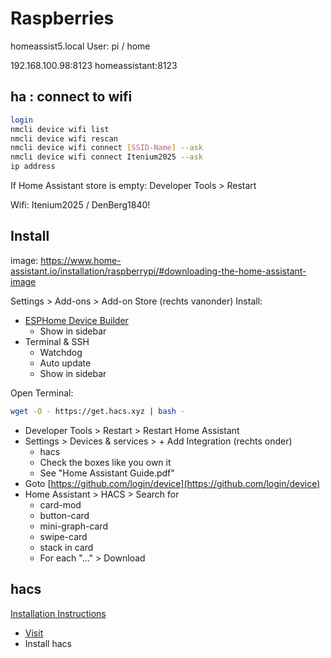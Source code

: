 Raspberries
===========

homeassist5.local
User: pi / home

192.168.100.98:8123
homeassistant:8123


ha : connect to wifi
--------------------

```sh
login
nmcli device wifi list
nmcli device wifi rescan
nmcli device wifi connect [SSID-Name] --ask
nmcli device wifi connect Itenium2025 --ask
ip address
```

If Home Assistant store is empty: Developer Tools > Restart

Wifi: Itenium2025 / DenBerg1840!


Install
-------

image: https://www.home-assistant.io/installation/raspberrypi/#downloading-the-home-assistant-image

Settings > Add-ons > Add-on Store (rechts vanonder)
Install:
- [ESPHome Device Builder](https://github.com/esphome/esphome)
    - Show in sidebar
- Terminal & SSH
    - Watchdog
    - Auto update
    - Show in sidebar

Open Terminal:

```sh
wget -O - https://get.hacs.xyz | bash -
```

- Developer Tools > Restart > Restart Home Assistant
- Settings > Devices & services > + Add Integration (rechts onder)
    - hacs
    - Check the boxes like you own it
    - See "Home Assistant Guide.pdf"
- Goto [https://github.com/login/device](https://github.com/login/device)
- Home Assistant > HACS > Search for
  - card-mod
  - button-card
  - mini-graph-card
  - swipe-card
  - stack in card
  - For each "..." > Download



hacs
----

[Installation Instructions](https://www.hacs.xyz/docs/use/download/download/#to-download-hacs)

- [Visit](https://my.home-assistant.io/redirect/supervisor_addon/?addon=cb646a50_get&repository_url=https%3A%2F%2Fgithub.com%2Fhacs%2Faddons)
- Install hacs
